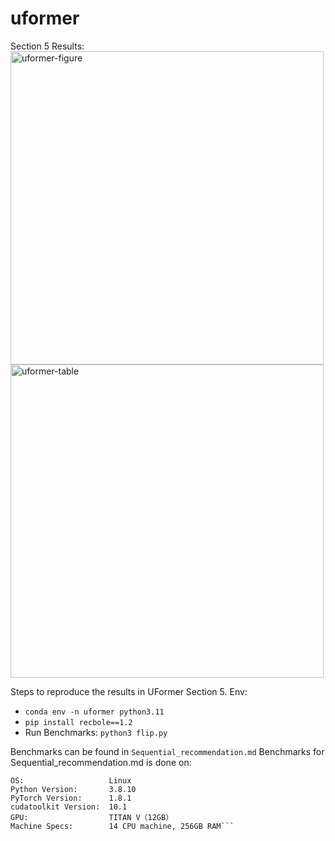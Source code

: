 # uformer
Section 5 Results:
<img width="501" alt="uformer-figure" src="https://github.com/user-attachments/assets/56ba9e92-74ca-420b-be71-d5896669f9f2">
<img width="501" alt="uformer-table" src="https://github.com/user-attachments/assets/e5ea907d-bfd5-4fba-b5b5-3377a834c242">



Steps to reproduce the results in UFormer Section 5.
Env:
- `conda env -n uformer python3.11`
- `pip install recbole==1.2`
- Run Benchmarks: `python3 flip.py`


Benchmarks can be found in `Sequential_recommendation.md`
Benchmarks for Sequential_recommendation.md is done on:
```
OS:                   Linux
Python Version:       3.8.10
PyTorch Version:      1.8.1
cudatoolkit Version:  10.1
GPU:                  TITAN V（12GB）
Machine Specs:        14 CPU machine, 256GB RAM```
